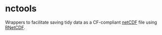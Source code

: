 # nctools

Wrappers to facilitate saving tidy data as a CF-compliant [netCDF](https://www.unidata.ucar.edu/software/netcdf/) file using [RNetCDF](https://cran.r-project.org/package=RNetCDF).
